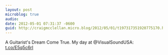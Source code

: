 ```yaml
---
layout: post
microblog: true
audio: 
date: 2012-05-01 07:31:37 -0600
guid: http://craigmcclellan.micro.blog/2012/05/01/t197317351920775170.html
---
```

A Guitarist's Dream Come True. My day at @VisualSoundUSA: [t.co/E5q5c6rI](http://t.co/E5q5c6rI)
